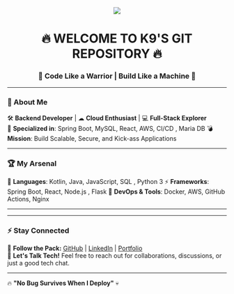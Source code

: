 <div align="center">
   <img src="[https://raw.githubusercontent.com/YOUR_GITHUB_USERNAME/YOUR_REPO/main/k9_git_banner.png](https://github.com/user-attachments/assets/4b2561fb-a303-4004-bbcd-146c5d70eb22)" />
  <h1>🔥 WELCOME TO K9'S GIT REPOSITORY 🔥</h1>
  <h3>💪 Code Like a Warrior | Build Like a Machine 💪</h3>
</div>

---

### 🚀 About Me
🛠 **Backend Developer** | ☁ **Cloud Enthusiast** | 💻 **Full-Stack Explorer**  
🔗 **Specialized in**: Spring Boot, MySQL, React, AWS, CI/CD  , Maria DB
💣 **Mission**: Build Scalable, Secure, and Kick-ass Applications  

---

### 🏆 My Arsenal
🚀 **Languages**: Kotlin, Java, JavaScript, SQL , Python 3
⚡ **Frameworks**: Spring Boot, React, Node.js  , Flask
🔗 **DevOps & Tools**: Docker, AWS, GitHub Actions, Nginx  

---



---

### ⚡ Stay Connected
🐺 **Follow the Pack:** [GitHub](https://github.com/your-github) | [LinkedIn](https://linkedin.com/in/your-linkedin) | [Portfolio](https://your-portfolio.com)  
💬 **Let's Talk Tech!** Feel free to reach out for collaborations, discussions, or just a good tech chat.  

---

🔥 **"No Bug Survives When I Deploy"** 💀  
